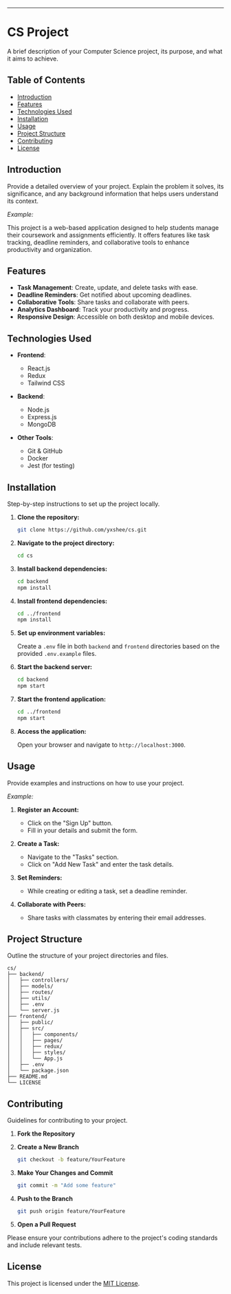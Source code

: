 
---

# CS Project

A brief description of your Computer Science project, its purpose, and what it aims to achieve.

## Table of Contents

- [Introduction](#introduction)
- [Features](#features)
- [Technologies Used](#technologies-used)
- [Installation](#installation)
- [Usage](#usage)
- [Project Structure](#project-structure)
- [Contributing](#contributing)
- [License](#license)

## Introduction

Provide a detailed overview of your project. Explain the problem it solves, its significance, and any background information that helps users understand its context.

*Example:*

This project is a web-based application designed to help students manage their coursework and assignments efficiently. It offers features like task tracking, deadline reminders, and collaborative tools to enhance productivity and organization.

## Features

- **Task Management**: Create, update, and delete tasks with ease.
- **Deadline Reminders**: Get notified about upcoming deadlines.
- **Collaborative Tools**: Share tasks and collaborate with peers.
- **Analytics Dashboard**: Track your productivity and progress.
- **Responsive Design**: Accessible on both desktop and mobile devices.

## Technologies Used

- **Frontend**:
  - React.js
  - Redux
  - Tailwind CSS

- **Backend**:
  - Node.js
  - Express.js
  - MongoDB

- **Other Tools**:
  - Git & GitHub
  - Docker
  - Jest (for testing)

## Installation

Step-by-step instructions to set up the project locally.

1. **Clone the repository:**

    ```bash
    git clone https://github.com/yxshee/cs.git
    ```

2. **Navigate to the project directory:**

    ```bash
    cd cs
    ```

3. **Install backend dependencies:**

    ```bash
    cd backend
    npm install
    ```

4. **Install frontend dependencies:**

    ```bash
    cd ../frontend
    npm install
    ```

5. **Set up environment variables:**

    Create a `.env` file in both `backend` and `frontend` directories based on the provided `.env.example` files.

6. **Start the backend server:**

    ```bash
    cd backend
    npm start
    ```

7. **Start the frontend application:**

    ```bash
    cd ../frontend
    npm start
    ```

8. **Access the application:**

    Open your browser and navigate to `http://localhost:3000`.

## Usage

Provide examples and instructions on how to use your project.

*Example:*

1. **Register an Account:**
   - Click on the "Sign Up" button.
   - Fill in your details and submit the form.

2. **Create a Task:**
   - Navigate to the "Tasks" section.
   - Click on "Add New Task" and enter the task details.

3. **Set Reminders:**
   - While creating or editing a task, set a deadline reminder.

4. **Collaborate with Peers:**
   - Share tasks with classmates by entering their email addresses.

## Project Structure

Outline the structure of your project directories and files.

```
cs/
├── backend/
│   ├── controllers/
│   ├── models/
│   ├── routes/
│   ├── utils/
│   ├── .env
│   └── server.js
├── frontend/
│   ├── public/
│   ├── src/
│   │   ├── components/
│   │   ├── pages/
│   │   ├── redux/
│   │   ├── styles/
│   │   └── App.js
│   ├── .env
│   └── package.json
├── README.md
└── LICENSE
```

## Contributing

Guidelines for contributing to your project.

1. **Fork the Repository**

2. **Create a New Branch**

    ```bash
    git checkout -b feature/YourFeature
    ```

3. **Make Your Changes and Commit**

    ```bash
    git commit -m "Add some feature"
    ```

4. **Push to the Branch**

    ```bash
    git push origin feature/YourFeature
    ```

5. **Open a Pull Request**

Please ensure your contributions adhere to the project's coding standards and include relevant tests.

## License

This project is licensed under the [MIT License](LICENSE).

